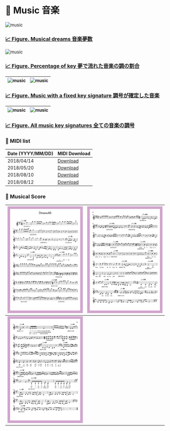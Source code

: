 # 🎼 Music 音楽

![music](https://raw.githubusercontent.com/Asuimin/dream-dataset-harper/main/graph/fiscal-year/musical-dreams.svg)

### [📈 Figure. Musical dreams 音楽夢数](https://github.com/Asuimin/dream-dataset-harper/blob/main/data/fiscal-year.tsv)

![music](https://raw.githubusercontent.com/Asuimin/dream-dataset-harper/main/graph/music/percentage-of-key.svg)

### [📈 Figure. Percentage of key 夢で流れた音楽の調の割合](https://github.com/Asuimin/dream-dataset-harper/tree/main/data/sheet-music)

|![music](https://raw.githubusercontent.com/Asuimin/dream-dataset-harper/main/graph/music/music-with-a-fixed-key-signature.svg)|![music](https://raw.githubusercontent.com/Asuimin/dream-dataset-harper/main/graph/music/music-with-a-fixed-key-signature-donuts.svg)|
|:---|:---|

### [📈 Figure. Music with a fixed key signature 調号が確定した音楽](https://github.com/Asuimin/dream-dataset-harper/tree/main/data/sheet-music)

|![music](https://raw.githubusercontent.com/Asuimin/dream-dataset-harper/main/graph/music/all-music-key-signatures.svg)|![music](https://raw.githubusercontent.com/Asuimin/dream-dataset-harper/main/graph/music/all-music-key-signatures-donuts.svg)|
|:---|:---|

### [📈 Figure. All music key signatures 全ての音楽の調号](https://github.com/Asuimin/dream-dataset-harper/tree/main/data/sheet-music)

### 🎵 MIDI list

|Date (YYYY/MM/DD)|MIDI Download|
|:---|:---|
|2018/04/14|[Download](https://github.com/Asuimin/dream-dataset-harper/blob/main/data/sheet-music/2018/0414-01/2018-0414-01.mid?raw=true)|
|2018/05/20|[Download](https://github.com/Asuimin/dream-dataset-harper/blob/main/data/sheet-music/2018/0520-01/2018-0520-01.mid?raw=true)|
|2018/08/10|[Download](https://github.com/Asuimin/dream-dataset-harper/blob/main/data/sheet-music/2018/0810-02/2018-0810-02.mid?raw=true)|
|2018/08/12|[Download](https://github.com/Asuimin/dream-dataset-harper/blob/main/data/sheet-music/2018/0812-01/2018-0812-01.mid?raw=true)|

### 🎼 Musical Score

|![musical score 1](https://raw.githubusercontent.com/Asuimin/image-archive/main/data/sheet-music/all-decoration/DreamAll-1.png)|![musical score 2](https://raw.githubusercontent.com/Asuimin/image-archive/main/data/sheet-music/all-decoration/DreamAll-2.png)|
|:---|:---|
|![musical score 3](https://raw.githubusercontent.com/Asuimin/image-archive/main/data/sheet-music/all-decoration/DreamAll-3.png)||
